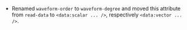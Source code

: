 - Renamed `waveform-order` to `waveform-degree` and moved this attribute from `read-data` to `<data:scalar ... />`, respectively `<data:vector ... />`.
